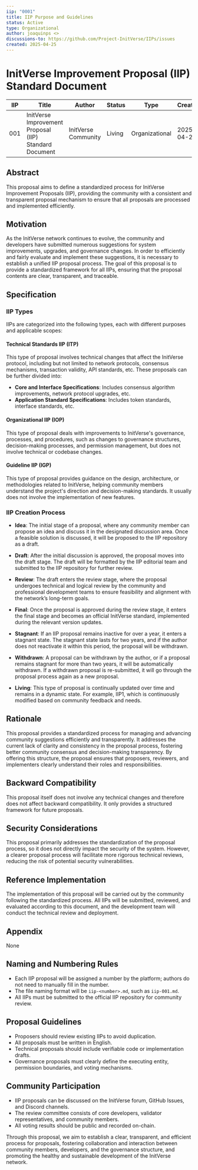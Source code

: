 ```yaml
---
iip: "0001"
title: IIP Purpose and Guidelines
status: Active
type: Organizational
author: joaquinps <>
discussions-to: https://github.com/Project-InitVerse/IIPs/issues
created: 2025-04-25
---
```


# InitVerse Improvement Proposal (IIP) Standard Document

| **IIP** | **Title**                                    | **Author**           | **Status** | **Type**       | **Created**   |
|--------|-----------------------------------------------|----------------------|------------|----------------|---------------|
| 001    | InitVerse Improvement Proposal (IIP) Standard Document | InitVerse Community | Living     | Organizational | 2025-04-23    |

## Abstract

This proposal aims to define a standardized process for InitVerse Improvement Proposals (IIP), providing the community with a consistent and transparent proposal mechanism to ensure that all proposals are processed and implemented efficiently.

## Motivation

As the InitVerse network continues to evolve, the community and developers have submitted numerous suggestions for system improvements, upgrades, and governance changes. In order to efficiently and fairly evaluate and implement these suggestions, it is necessary to establish a unified IIP proposal process. The goal of this proposal is to provide a standardized framework for all IIPs, ensuring that the proposal contents are clear, transparent, and traceable.

## Specification

### IIP Types

IIPs are categorized into the following types, each with different purposes and applicable scopes:

#### Technical Standards IIP (ITP)

This type of proposal involves technical changes that affect the InitVerse protocol, including but not limited to network protocols, consensus mechanisms, transaction validity, API standards, etc. These proposals can be further divided into:

- **Core and Interface Specifications**: Includes consensus algorithm improvements, network protocol upgrades, etc.
- **Application Standard Specifications**: Includes token standards, interface standards, etc.

#### Organizational IIP (IOP)

This type of proposal deals with improvements to InitVerse's governance, processes, and procedures, such as changes to governance structures, decision-making processes, and permission management, but does not involve technical or codebase changes.

#### Guideline IIP (IGP)

This type of proposal provides guidance on the design, architecture, or methodologies related to InitVerse, helping community members understand the project's direction and decision-making standards. It usually does not involve the implementation of new features.

### IIP Creation Process

- **Idea**: The initial stage of a proposal, where any community member can propose an idea and discuss it in the designated discussion area. Once a feasible solution is discussed, it will be proposed to the IIP repository as a draft.

- **Draft**: After the initial discussion is approved, the proposal moves into the draft stage. The draft will be formatted by the IIP editorial team and submitted to the IIP repository for further review.

- **Review**: The draft enters the review stage, where the proposal undergoes technical and logical review by the community and professional development teams to ensure feasibility and alignment with the network’s long-term goals.

- **Final**: Once the proposal is approved during the review stage, it enters the final stage and becomes an official InitVerse standard, implemented during the relevant version updates.

- **Stagnant**: If an IIP proposal remains inactive for over a year, it enters a stagnant state. The stagnant state lasts for two years, and if the author does not reactivate it within this period, the proposal will be withdrawn.

- **Withdrawn**: A proposal can be withdrawn by the author, or if a proposal remains stagnant for more than two years, it will be automatically withdrawn. If a withdrawn proposal is re-submitted, it will go through the proposal process again as a new proposal.

- **Living**: This type of proposal is continually updated over time and remains in a dynamic state. For example, IIP1, which is continuously modified based on community feedback and needs.

## Rationale

This proposal provides a standardized process for managing and advancing community suggestions efficiently and transparently. It addresses the current lack of clarity and consistency in the proposal process, fostering better community consensus and decision-making transparency. By offering this structure, the proposal ensures that proposers, reviewers, and implementers clearly understand their roles and responsibilities.

## Backward Compatibility

This proposal itself does not involve any technical changes and therefore does not affect backward compatibility. It only provides a structured framework for future proposals.

## Security Considerations

This proposal primarily addresses the standardization of the proposal process, so it does not directly impact the security of the system. However, a clearer proposal process will facilitate more rigorous technical reviews, reducing the risk of potential security vulnerabilities.

## Reference Implementation

The implementation of this proposal will be carried out by the community following the standardized process. All IIPs will be submitted, reviewed, and evaluated according to this document, and the development team will conduct the technical review and deployment.

## Appendix

None

## Naming and Numbering Rules

- Each IIP proposal will be assigned a number by the platform; authors do not need to manually fill in the number.
- The file naming format will be `iip-<number>.md`, such as `iip-001.md`.
- All IIPs must be submitted to the official IIP repository for community review.

## Proposal Guidelines

- Proposers should review existing IIPs to avoid duplication.
- All proposals must be written in English.
- Technical proposals should include verifiable code or implementation drafts.
- Governance proposals must clearly define the executing entity, permission boundaries, and voting mechanisms.

## Community Participation

- IIP proposals can be discussed on the InitVerse forum, GitHub Issues, and Discord channels.
- The review committee consists of core developers, validator representatives, and community members.
- All voting results should be public and recorded on-chain.

Through this proposal, we aim to establish a clear, transparent, and efficient process for proposals, fostering collaboration and interaction between community members, developers, and the governance structure, and promoting the healthy and sustainable development of the InitVerse network.
